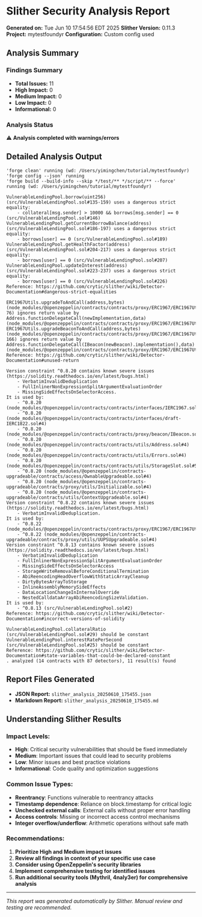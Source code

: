 # Slither Security Analysis Report

**Generated on:** Tue Jun 10 17:54:56 EDT 2025
**Slither Version:** 0.11.3
**Project:** mytestfoundyr
**Configuration:** Custom config used

## Analysis Summary

### Findings Summary
- **Total Issues:** 11
- **High Impact:** 0
- **Medium Impact:** 0  
- **Low Impact:** 0
- **Informational:** 0

### Analysis Status
⚠️ **Analysis completed with warnings/errors**

## Detailed Analysis Output

```
'forge clean' running (wd: /Users/yimingchen/tutorial/mytestfoundyr)
'forge config --json' running
'forge build --build-info --skip */test/** */script/** --force' running (wd: /Users/yimingchen/tutorial/mytestfoundyr)

VulnerableLendingPool.borrow(uint256) (src/VulnerableLendingPool.sol#135-159) uses a dangerous strict equality:
	- collateral[msg.sender] > 10000 && borrows[msg.sender] == 0 (src/VulnerableLendingPool.sol#146)
VulnerableLendingPool.getCurrentBorrowBalance(address) (src/VulnerableLendingPool.sol#186-197) uses a dangerous strict equality:
	- borrows[user] == 0 (src/VulnerableLendingPool.sol#189)
VulnerableLendingPool.getHealthFactor(address) (src/VulnerableLendingPool.sol#204-217) uses a dangerous strict equality:
	- borrows[user] == 0 (src/VulnerableLendingPool.sol#207)
VulnerableLendingPool.updateInterest(address) (src/VulnerableLendingPool.sol#223-237) uses a dangerous strict equality:
	- borrows[user] == 0 (src/VulnerableLendingPool.sol#226)
Reference: https://github.com/crytic/slither/wiki/Detector-Documentation#dangerous-strict-equalities

ERC1967Utils.upgradeToAndCall(address,bytes) (node_modules/@openzeppelin/contracts/contracts/proxy/ERC1967/ERC1967Utils.sol#67-76) ignores return value by Address.functionDelegateCall(newImplementation,data) (node_modules/@openzeppelin/contracts/contracts/proxy/ERC1967/ERC1967Utils.sol#72)
ERC1967Utils.upgradeBeaconToAndCall(address,bytes) (node_modules/@openzeppelin/contracts/contracts/proxy/ERC1967/ERC1967Utils.sol#157-166) ignores return value by Address.functionDelegateCall(IBeacon(newBeacon).implementation(),data) (node_modules/@openzeppelin/contracts/contracts/proxy/ERC1967/ERC1967Utils.sol#162)
Reference: https://github.com/crytic/slither/wiki/Detector-Documentation#unused-return

Version constraint ^0.8.20 contains known severe issues (https://solidity.readthedocs.io/en/latest/bugs.html)
	- VerbatimInvalidDeduplication
	- FullInlinerNonExpressionSplitArgumentEvaluationOrder
	- MissingSideEffectsOnSelectorAccess.
It is used by:
	- ^0.8.20 (node_modules/@openzeppelin/contracts/contracts/interfaces/IERC1967.sol#4)
	- ^0.8.20 (node_modules/@openzeppelin/contracts/contracts/interfaces/draft-IERC1822.sol#4)
	- ^0.8.20 (node_modules/@openzeppelin/contracts/contracts/proxy/beacon/IBeacon.sol#4)
	- ^0.8.20 (node_modules/@openzeppelin/contracts/contracts/utils/Address.sol#4)
	- ^0.8.20 (node_modules/@openzeppelin/contracts/contracts/utils/Errors.sol#4)
	- ^0.8.20 (node_modules/@openzeppelin/contracts/contracts/utils/StorageSlot.sol#5)
	- ^0.8.20 (node_modules/@openzeppelin/contracts-upgradeable/contracts/access/OwnableUpgradeable.sol#4)
	- ^0.8.20 (node_modules/@openzeppelin/contracts-upgradeable/contracts/proxy/utils/Initializable.sol#4)
	- ^0.8.20 (node_modules/@openzeppelin/contracts-upgradeable/contracts/utils/ContextUpgradeable.sol#4)
Version constraint ^0.8.22 contains known severe issues (https://solidity.readthedocs.io/en/latest/bugs.html)
	- VerbatimInvalidDeduplication.
It is used by:
	- ^0.8.22 (node_modules/@openzeppelin/contracts/contracts/proxy/ERC1967/ERC1967Utils.sol#4)
	- ^0.8.22 (node_modules/@openzeppelin/contracts-upgradeable/contracts/proxy/utils/UUPSUpgradeable.sol#4)
Version constraint ^0.8.13 contains known severe issues (https://solidity.readthedocs.io/en/latest/bugs.html)
	- VerbatimInvalidDeduplication
	- FullInlinerNonExpressionSplitArgumentEvaluationOrder
	- MissingSideEffectsOnSelectorAccess
	- StorageWriteRemovalBeforeConditionalTermination
	- AbiReencodingHeadOverflowWithStaticArrayCleanup
	- DirtyBytesArrayToStorage
	- InlineAssemblyMemorySideEffects
	- DataLocationChangeInInternalOverride
	- NestedCalldataArrayAbiReencodingSizeValidation.
It is used by:
	- ^0.8.13 (src/VulnerableLendingPool.sol#2)
Reference: https://github.com/crytic/slither/wiki/Detector-Documentation#incorrect-versions-of-solidity

VulnerableLendingPool.collateralRatio (src/VulnerableLendingPool.sol#29) should be constant 
VulnerableLendingPool.interestRatePerSecond (src/VulnerableLendingPool.sol#25) should be constant 
Reference: https://github.com/crytic/slither/wiki/Detector-Documentation#state-variables-that-could-be-declared-constant
. analyzed (14 contracts with 87 detectors), 11 result(s) found
```

## Report Files Generated

- **JSON Report:** `slither_analysis_20250610_175455.json`
- **Markdown Report:** `slither_analysis_20250610_175455.md`

## Understanding Slither Results

### Impact Levels:
- **High**: Critical security vulnerabilities that should be fixed immediately
- **Medium**: Important issues that could lead to security problems
- **Low**: Minor issues and best practice violations
- **Informational**: Code quality and optimization suggestions

### Common Issue Types:
- **Reentrancy**: Functions vulnerable to reentrancy attacks
- **Timestamp dependence**: Reliance on block.timestamp for critical logic
- **Unchecked external calls**: External calls without proper error handling
- **Access controls**: Missing or incorrect access control mechanisms
- **Integer overflow/underflow**: Arithmetic operations without safe math

### Recommendations:
1. **Prioritize High and Medium impact issues**
2. **Review all findings in context of your specific use case**
3. **Consider using OpenZeppelin's security libraries**
4. **Implement comprehensive testing for identified issues**
5. **Run additional security tools (Mythril, 4naly3er) for comprehensive analysis**

---

*This report was generated automatically by Slither. Manual review and testing are recommended.*
